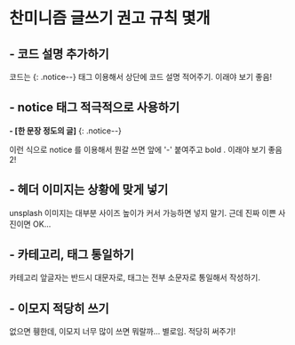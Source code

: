 # 찬미니즘 글쓰기 권고 규칙 몇개

## - 코드 설명 추가하기
코드는 {: .notice--} 태그 이용해서 상단에 코드 설명 적어주기. 이래야 보기 좋음!

## - notice 태그 적극적으로 사용하기
**- [한 문장 정도의 글]**
{: .notice--} 

이런 식으로 notice 를 이용해서 뭔갈 쓰면 앞에 '-' 붙여주고 bold . 이래야 보기 좋음 2! 

## - 헤더 이미지는 상황에 맞게 넣기
unsplash 이미지는 대부분 사이즈 높이가 커서 가능하면 넣지 말기. 근데 진짜 이쁜 사진이면 OK...

## - 카테고리, 태그 통일하기
카테고리 앞글자는 반드시 대문자로, 태그는 전부 소문자로 통일해서 작성하기.

## - 이모지 적당히 쓰기
없으면 휑한데, 이모지 너무 많이 쓰면 뭐랄까... 별로임. 적당히 써주기!

